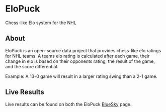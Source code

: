 # EloPuck
Chess-like Elo system for the NHL
## About
EloPuck is an open-source data project that provides chess-like elo ratings for NHL teams. A teams elo rating is calculated after each game, their change in elo is based on their opponents rating, the result of the game, and the score differential.

Example: A 13-0 game will result in a larger rating swing than a 2-1 game.

## Live Results
Live results can be found on both the EloPuck [BlueSky](https://bsky.app/profile/elopuck.bsky.social) page.
